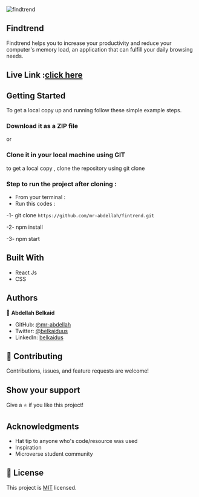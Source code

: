 
![findtrend](https://user-images.githubusercontent.com/98021746/197342280-4790b07f-8ac0-4927-ba41-6fba7d3250ab.png)
## Findtrend

Findtrend helps you to increase your productivity and reduce your computer's memory load, an application that can fulfill your daily browsing needs.

## Live Link :[click here](https://fintrend.netlify.app/)

## Getting Started

To get a local copy up and running follow these simple example steps.

### Download it as a ZIP file
or

### Clone it in your local machine using GIT
to get a local copy , clone the repository using git clone

### Step to run the project after cloning :

- From your terminal :
- Run this codes :


-1- git clone ``https://github.com/mr-abdellah/fintrend.git``

-2- npm install

-3- npm start

## Built With

- React Js
- CSS

## Authors

👤 **Abdellah Belkaid**

- GitHub: [@mr-abdellah](https://github.com/mr-abdellah)
- Twitter: [@belkaiduus](https://twitter.com/belkaiduus)
- LinkedIn: [belkaidus](https://linkedin.com/in/belkaidus)


## 🤝 Contributing

Contributions, issues, and feature requests are welcome!

## Show your support

Give a ⭐️ if you like this project!

## Acknowledgments

- Hat tip to anyone who's code/resource was used
- Inspiration
- Microverse student community

## 📝 License

This project is [MIT](./MIT.md) licensed.
